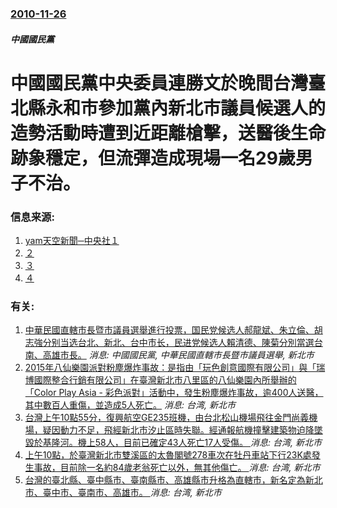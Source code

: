 ### [2010-11-26](/news/2010/11/26/index.md)

##### 中國國民黨
#  中國國民黨中央委員連勝文於晚間台灣臺北縣永和市參加黨內新北市議員候選人的造勢活動時遭到近距離槍擊，送醫後生命跡象穩定，但流彈造成現場一名29歲男子不治。




### 信息来源:

1. [yam天空新聞─中央社１](http://n.yam.com/cna/society/201011/20101126227600.html)
2. [２](http://n.yam.com/cna/society/201011/20101126227695.html)
3. [３](http://n.yam.com/cna/politics/201011/20101126227684.html)
4. [４](http://n.yam.com/cna/politics/201011/20101126231291.html)

### 有关:

1. [ 中華民國直轄市長暨市議員選舉進行投票，国民党候选人郝龍斌、朱立倫、胡志強分别当选台北、新北、台中市长，民进党候选人賴清德、陳菊分別當選台南、高雄市長。](/news/2010/11/27/中華民國直轄市長暨市議員選舉進行投票-国民党候选人郝龍斌-朱立倫-胡志強分别当选台北-新北-台中市长-民进党候选人賴清.md) _消息: 中國國民黨, 中華民國直轄市長暨市議員選舉, 新北市_
2. [2015年八仙樂園派對粉塵爆炸事故：是指由「玩色創意國際有限公司」與「瑞博國際整合行銷有限公司」在臺灣新北市八里區的八仙樂園內所舉辦的「Color Play Asia - 彩色派對」活動中，發生粉塵爆炸事故，逾400人送醫，其中數百人重傷，並造成5人死亡。](/news/2015/06/27/2015年八仙樂園派對粉塵爆炸事故-是指由-玩色創意國際有限公司-與-瑞博國際整合行銷有限公司-在臺灣新北市八里區的八仙.md) _消息: 台湾, 新北市_
3. [ 台灣上午10點55分，復興航空GE235班機，由台北松山機場飛往金門尚義機場，疑因動力不足，飛經新北市汐止區時失聯。經通報航機撞擊建築物迫降墜毀於基隆河。機上58人，目前已確定43人死亡17人受傷。 ](/news/2015/02/3/台灣上午10點55分-復興航空GE235班機-由台北松山機場飛往金門尚義機場-疑因動力不足-飛經新北市汐止區時失聯-經.md) _消息: 台湾, 新北市_
4. [上午10點，於臺灣新北市雙溪區的太魯閣號278車次在牡丹車站下行23K處發生事故，目前除一名約84歲老翁死亡以外，無其他傷亡。 ](/news/2014/08/28/上午10點-於臺灣新北市雙溪區的太魯閣號278車次在牡丹車站下行23K處發生事故-目前除一名約84歲老翁死亡以外-無其他.md) _消息: 台湾, 新北市_
5. [ 台灣的臺北縣、臺中縣市、臺南縣市、高雄縣市升格為直轄市，新名定為新北市、臺中市、臺南市、高雄市。 ](/news/2010/12/25/台灣的臺北縣-臺中縣市-臺南縣市-高雄縣市升格為直轄市-新名定為新北市-臺中市-臺南市-高雄市.md) _消息: 台湾, 新北市_
